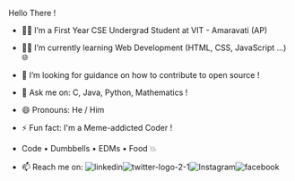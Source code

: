 Hello There !

- 👨‍🎓 I’m a First Year CSE Undergrad Student at VIT - Amaravati (AP) 
- 👨‍💻 I’m currently learning Web Development (HTML, CSS, JavaScript ...) 🌐
- 🤔 I’m looking for guidance on how to contribute to open source ! 
- 💬 Ask me on: C, Java, Python, Mathematics ! 

  
- 😄 Pronouns: He / Him 
- ⚡ Fun fact: I'm a Meme-addicted Coder !  
- Code • Dumbbells • EDMs • Food 💥


- 📫 Reach me on: ![linkedin](https://user-images.githubusercontent.com/71887222/122536023-bdc22100-d041-11eb-8760-9437e9966fb8.png)![twitter-logo-2-1](https://user-images.githubusercontent.com/71887222/122536343-0c6fbb00-d042-11eb-9c23-1dafa5c9d89c.png)![Instagram](https://user-images.githubusercontent.com/71887222/122536378-1691b980-d042-11eb-8fa2-9536870f27c5.png)![facebook](https://user-images.githubusercontent.com/71887222/122536437-23aea880-d042-11eb-9c26-f69bf1b759b5.png)



[1]: https://www.linkedin.com/in/sourinmajumdar
[2]: https://www.twitter.com/SourinSM
[3]: https://www.instagram.com/sourin.py
[4]: https://www.facebook.com/sourin.majumdar
